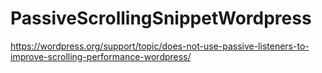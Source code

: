 # PassiveScrollingSnippetWordpress

https://wordpress.org/support/topic/does-not-use-passive-listeners-to-improve-scrolling-performance-wordpress/
